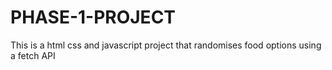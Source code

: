 # PHASE-1-PROJECT
This is a html css and javascript project that randomises food options using a fetch API 

